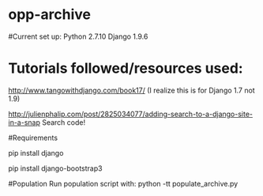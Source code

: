 # opp-archive

#Current set up:
Python 2.7.10
Django 1.9.6

# Tutorials followed/resources used:
http://www.tangowithdjango.com/book17/
(I realize this is for Django 1.7 not 1.9)

http://julienphalip.com/post/2825034077/adding-search-to-a-django-site-in-a-snap
Search code!

#Requirements

pip install django

pip install django-bootstrap3

#Population
Run population script with: python -tt populate_archive.py